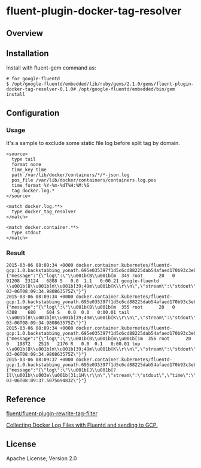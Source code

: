 # fluent-plugin-docker-tag-resolver

## Overview

## Installation

Install with fluent-gem command as:

```
# for google-fluentd
$ /opt/google-fluentd/embedded/lib/ruby/gems/2.1.0/gems/fluent-plugin-docker-tag-resolver-0.1.0# /opt/google-fluentd/embedded/bin/gem install 
```

## Configuration

### Usage

It's a sample to exclude some static file log before split tag by domain.

```
<source>
  type tail
  format none
  time_key time
  path /var/lib/docker/containers/*/*-json.log
  pos_file /var/lib/docker/containers/containers.log.pos
  time_format %Y-%m-%dT%H:%M:%S
  tag docker.log.*
</source>

<match docker.log.**>
  type docker_tag_resolver
</match>

<match docker.container.**>
  type stdout
</match>

```

### Result

```
2015-03-06 08:09:34 +0000 docker.container.kubernetes/fluentd-gcp:1.0.backstabbing_yonath.695e035397f1d5c6cd88225dab54afaed170b93c3ebf51e4354c4daf796e6017: {"message":"{\"log\":\"\\u001b(B\\u001b[m  349 root      20   0   91208  23124   6888 S   0.0  1.1   0:00.21 google-fluentd                                                                  \\u001b(B\\u001b[m\\u001b[39;49m\\u001b[K\\r\\n\",\"stream\":\"stdout\",\"time\":\"2015-03-06T08:09:34.980863575Z\"}"}
2015-03-06 08:09:34 +0000 docker.container.kubernetes/fluentd-gcp:1.0.backstabbing_yonath.695e035397f1d5c6cd88225dab54afaed170b93c3ebf51e4354c4daf796e6017: {"message":"{\"log\":\"\\u001b(B\\u001b[m  355 root      20   0    4388    680    604 S   0.0  0.0   0:00.01 tail                                                                            \\u001b(B\\u001b[m\\u001b[39;49m\\u001b[K\\r\\n\",\"stream\":\"stdout\",\"time\":\"2015-03-06T08:09:34.980863575Z\"}"}
2015-03-06 08:09:34 +0000 docker.container.kubernetes/fluentd-gcp:1.0.backstabbing_yonath.695e035397f1d5c6cd88225dab54afaed170b93c3ebf51e4354c4daf796e6017: {"message":"{\"log\":\"\\u001b(B\\u001b[m\\u001b[1m  356 root      20   0   19872   2516   2176 R   0.0  0.1   0:00.01 top                                                                             \\u001b(B\\u001b[m\\u001b[39;49m\\u001b[K\\r\\n\",\"stream\":\"stdout\",\"time\":\"2015-03-06T08:09:34.980863575Z\"}"}
2015-03-06 08:09:37 +0000 docker.container.kubernetes/fluentd-gcp:1.0.backstabbing_yonath.695e035397f1d5c6cd88225dab54afaed170b93c3ebf51e4354c4daf796e6017: {"message":"{\"log\":\"\\u001b[J\\u001b[?1l\\u001b\\u003e\\u001b[31;1H\\r\\n\",\"stream\":\"stdout\",\"time\":\"2015-03-06T08:09:37.507569483Z\"}"}
```

## Reference

[fluent/fluent-plugin-rewrite-tag-filter](https://github.com/fluent/fluent-plugin-rewrite-tag-filter)

[Collecting Docker Log Files with Fluentd and sending to GCP.](https://github.com/GoogleCloudPlatform/kubernetes/tree/master/contrib/logging/fluentd-gcp-image)

## License

Apache License, Version 2.0

